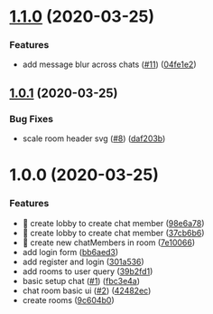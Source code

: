 # [1.1.0](https://github.com/Iteam1337/samtal.io/compare/v1.0.1...v1.1.0) (2020-03-25)


### Features

* add message blur across chats ([#11](https://github.com/Iteam1337/samtal.io/issues/11)) ([04fe1e2](https://github.com/Iteam1337/samtal.io/commit/04fe1e22c246e297877ac9b3b57ba04f3380efd0))

## [1.0.1](https://github.com/Iteam1337/samtal.io/compare/v1.0.0...v1.0.1) (2020-03-25)


### Bug Fixes

* scale room header svg ([#8](https://github.com/Iteam1337/samtal.io/issues/8)) ([daf203b](https://github.com/Iteam1337/samtal.io/commit/daf203b236b9886d6e704bc63bcde81127fd9646))

# 1.0.0 (2020-03-25)


### Features

* 🎸 create lobby to create chat member ([98e6a78](https://github.com/Iteam1337/samtal.io/commit/98e6a783445edc02b69dac4e2bcd006943c23575))
* 🎸 create lobby to create chat member ([37cb6b6](https://github.com/Iteam1337/samtal.io/commit/37cb6b6ac783e3f3ee89bc4a17d31faa021954a5))
* 🎸 create new chatMembers in room ([7e10066](https://github.com/Iteam1337/samtal.io/commit/7e10066c2fc44e8d3a0c254432de0879bc84101d))
* add login form ([bb6aed3](https://github.com/Iteam1337/samtal.io/commit/bb6aed3b4d75f9105da05049de8725efcd6eeebd))
* add register and login ([301a536](https://github.com/Iteam1337/samtal.io/commit/301a536306781c4869e62e3005e3f1c13a539535))
* add rooms to user query ([39b2fd1](https://github.com/Iteam1337/samtal.io/commit/39b2fd1afab8a9e5194f83a1c48326c10d9a3a0b))
* basic setup chat ([#1](https://github.com/Iteam1337/samtal.io/issues/1)) ([fbc3e4a](https://github.com/Iteam1337/samtal.io/commit/fbc3e4a7d39dc90f2bdd360e9e3295e9e1b1b050))
* chat room basic ui ([#2](https://github.com/Iteam1337/samtal.io/issues/2)) ([42482ec](https://github.com/Iteam1337/samtal.io/commit/42482ec46e99d164e13775e77ccbe8f0dae9e9c5))
* create rooms ([9c604b0](https://github.com/Iteam1337/samtal.io/commit/9c604b05ff6ce76b1b5d1df8f018962085334c53))

